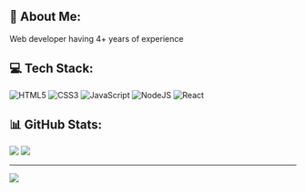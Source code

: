<!--
**thhmoc67/thhmoc67** is a ✨ _special_ ✨ repository because its `README.md` (this file) appears on your GitHub profile.
  -->

## 💫 About Me:
Web developer having 4+ years of experience<br>


## 💻 Tech Stack:
![HTML5](https://img.shields.io/badge/html5-%23E34F26.svg?style=for-the-badge&logo=html5&logoColor=white) ![CSS3](https://img.shields.io/badge/css3-%231572B6.svg?style=for-the-badge&logo=css3&logoColor=white) ![JavaScript](https://img.shields.io/badge/javascript-%23323330.svg?style=for-the-badge&logo=javascript&logoColor=%23F7DF1E) ![NodeJS](https://img.shields.io/badge/node.js-6DA55F?style=for-the-badge&logo=node.js&logoColor=white) ![React](https://img.shields.io/badge/react-%2320232a.svg?style=for-the-badge&logo=react&logoColor=%2361DAFB)
## 📊 GitHub Stats:
![](https://github-readme-streak-stats.herokuapp.com/?user=thhmoc67&theme=dark&hide_border=false)
![](https://github-readme-stats.vercel.app/api/top-langs/?username=thhmoc67&theme=dark&hide_border=false&include_all_commits=false&count_private=false&layout=compact)

---
[![](https://visitcount.itsvg.in/api?id=thhmoc67&icon=0&color=0)](https://visitcount.itsvg.in)
